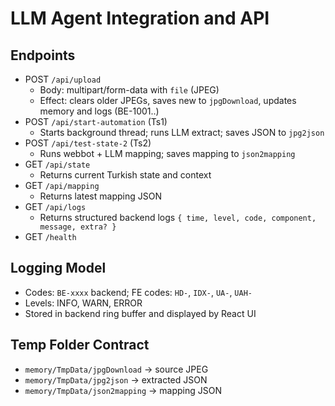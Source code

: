 # LLM Agent Integration and API

## Endpoints
- POST `/api/upload`
  - Body: multipart/form-data with `file` (JPEG)
  - Effect: clears older JPEGs, saves new to `jpgDownload`, updates memory and logs (BE-1001..)
- POST `/api/start-automation` (Ts1)
  - Starts background thread; runs LLM extract; saves JSON to `jpg2json`
- POST `/api/test-state-2` (Ts2)
  - Runs webbot + LLM mapping; saves mapping to `json2mapping`
- GET `/api/state`
  - Returns current Turkish state and context
- GET `/api/mapping`
  - Returns latest mapping JSON
- GET `/api/logs`
  - Returns structured backend logs `{ time, level, code, component, message, extra? }`
- GET `/health`

## Logging Model
- Codes: `BE-xxxx` backend; FE codes: `HD-`, `IDX-`, `UA-`, `UAH-`
- Levels: INFO, WARN, ERROR
- Stored in backend ring buffer and displayed by React UI

## Temp Folder Contract
- `memory/TmpData/jpgDownload` → source JPEG
- `memory/TmpData/jpg2json` → extracted JSON
- `memory/TmpData/json2mapping` → mapping JSON
